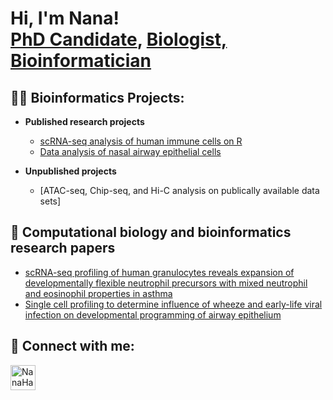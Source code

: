 <h1>Hi, I'm Nana! <br/><a href="https://www.linkedin.com/in/nfdh">PhD Candidate</a>, <a href="https://www.linkedin.com/in/nfdh">Biologist, Bioinformatician </a>

<h2>👨‍💻 Bioinformatics Projects:</h2>

- <b>Published research projects </b>
  - [scRNA-seq analysis of human immune cells on R](https://github.com/NanaHaruna/HumanGranulocyte_scRNAseq_Analysis)
  - [Data analysis of nasal airway epithelial cells](https://github.com/NanaHaruna/Nasal-airway-epithelial-cells-NAECs-)

- <b>Unpublished projects</b>
  - [ATAC-seq, Chip-seq, and Hi-C analysis on publically available data sets]
    

    
<h2>📑 Computational biology and bioinformatics research papers </h2>

- [scRNA-seq profiling of human granulocytes reveals expansion of developmentally flexible neutrophil precursors with mixed neutrophil and eosinophil properties in asthma](https://pubmed.ncbi.nlm.nih.gov/38814679/)
- [Single cell profiling to determine influence of wheeze and early-life viral infection on developmental programming of airway epithelium](https://pubmed.ncbi.nlm.nih.gov/39026695/)


<h2> 🤳 Connect with me:</h2>


[<img align="left" alt="NanaHaruna | LinkedIn" width="40px" src="https://cdn.jsdelivr.net/npm/simple-icons@v3/icons/linkedin.svg" />][linkedin]



[linkedin]: https://www.linkedin.com/in/nfdh

